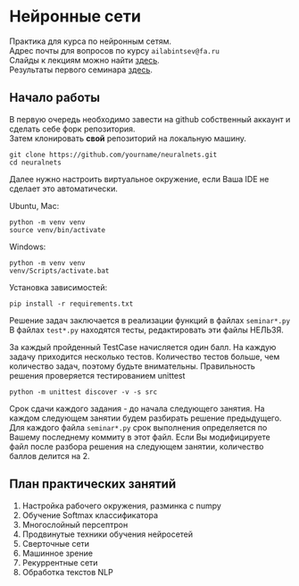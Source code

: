 # Нейронные сети
Практика для курса по нейронным сетям.   
Адрес почты для вопросов по курсу `ailabintsev@fa.ru`  
Слайды к лекциям можно найти [здесь](https://drive.google.com/drive/folders/114QaNFTlvY3oXLmzqiGzE48MfpozMTCh?usp=drive_link).  
Результаты первого семинара [здесь](grads/scores.csv).  

## Начало работы
В первую очередь необходимо завести на github собственный аккаунт и сделать себе форк репозитория.  
Затем клонировать **свой** репозиторий на локальную машину.  

```shell
git clone https://github.com/yourname/neuralnets.git
cd neuralnets
```

Далее нужно настроить виртуальное окружение, если Ваша IDE не сделает это автоматически.   

Ubuntu, Mac:
```shell
python -m venv venv
source venv/bin/activate
```

Windows:
```commandline
python -m venv venv
venv/Scripts/activate.bat
```

Установка зависимостей:
```shell
pip install -r requirements.txt
```

Решение задач заключается в реализации функций в файлах `seminar*.py`  
В файлах `test*.py` находятся тесты, редактировать эти файлы НЕЛЬЗЯ. 

За каждый пройденный TestCase начисляется один балл. 
На каждую задачу приходится несколько тестов. 
Количество тестов больше, чем количество задач, поэтому будьте внимательны. 
Правильность решения проверяется тестированием unittest

```shell
python -m unittest discover -v -s src
```

Срок сдачи каждого задания - до начала следующего занятия.
На каждом следующем занятии будем разбирать решение предыдущего. 
Для каждого файла `seminar*.py` срок выполнения определяется по Вашему последнему коммиту в этот файл. 
Если Вы модифицируете файл после разбора решения на следующем занятии, количество баллов делится на 2. 


## План практических занятий

1. Настройка рабочего окружения, разминка с numpy
2. Обучение Softmax классификатора
3. Многослойный персептрон
4. Продвинутые техники обучения нейросетей
5. Сверточные сети
6. Машинное зрение
7. Рекуррентные сети
8. Обработка текстов NLP

